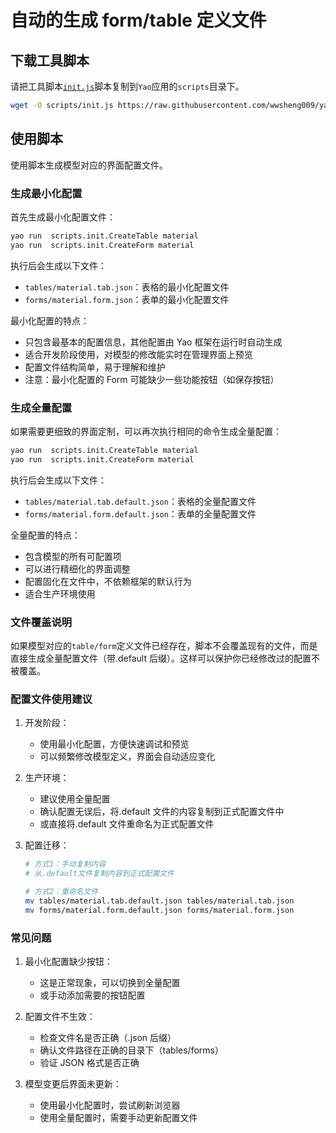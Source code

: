 # 自动的生成 form/table 定义文件

## 下载工具脚本

请把工具脚本[`init.js`](https://github.com/wwsheng009/yao-init/blob/main/studio/init.js)脚本复制到`Yao`应用的`scripts`目录下。

```sh
wget -O scripts/init.js https://raw.githubusercontent.com/wwsheng009/yao-init/main/studio/init.js
```

## 使用脚本

使用脚本生成模型对应的界面配置文件。

### 生成最小化配置

首先生成最小化配置文件：

```sh
yao run  scripts.init.CreateTable material
yao run  scripts.init.CreateForm material
```

执行后会生成以下文件：

- `tables/material.tab.json`：表格的最小化配置文件
- `forms/material.form.json`：表单的最小化配置文件

最小化配置的特点：

- 只包含最基本的配置信息，其他配置由 Yao 框架在运行时自动生成
- 适合开发阶段使用，对模型的修改能实时在管理界面上预览
- 配置文件结构简单，易于理解和维护
- 注意：最小化配置的 Form 可能缺少一些功能按钮（如保存按钮）

### 生成全量配置

如果需要更细致的界面定制，可以再次执行相同的命令生成全量配置：

```sh
yao run  scripts.init.CreateTable material
yao run  scripts.init.CreateForm material
```

执行后会生成以下文件：

- `tables/material.tab.default.json`：表格的全量配置文件
- `forms/material.form.default.json`：表单的全量配置文件

全量配置的特点：

- 包含模型的所有可配置项
- 可以进行精细化的界面调整
- 配置固化在文件中，不依赖框架的默认行为
- 适合生产环境使用

### 文件覆盖说明

如果模型对应的`table/form`定义文件已经存在，脚本不会覆盖现有的文件，而是直接生成全量配置文件（带.default 后缀）。这样可以保护你已经修改过的配置不被覆盖。

### 配置文件使用建议

1. 开发阶段：

   - 使用最小化配置，方便快速调试和预览
   - 可以频繁修改模型定义，界面会自动适应变化

2. 生产环境：

   - 建议使用全量配置
   - 确认配置无误后，将.default 文件的内容复制到正式配置文件中
   - 或直接将.default 文件重命名为正式配置文件

3. 配置迁移：

   ```sh
   # 方式1：手动复制内容
   # 从.default文件复制内容到正式配置文件

   # 方式2：重命名文件
   mv tables/material.tab.default.json tables/material.tab.json
   mv forms/material.form.default.json forms/material.form.json
   ```

### 常见问题

1. 最小化配置缺少按钮：

   - 这是正常现象，可以切换到全量配置
   - 或手动添加需要的按钮配置

2. 配置文件不生效：

   - 检查文件名是否正确（.json 后缀）
   - 确认文件路径在正确的目录下（tables/forms）
   - 验证 JSON 格式是否正确

3. 模型变更后界面未更新：
   - 使用最小化配置时，尝试刷新浏览器
   - 使用全量配置时，需要手动更新配置文件
